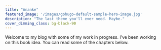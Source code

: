 ```yaml
---
title: "Ananke"
featured_image: '/images/gohugo-default-sample-hero-image.jpg'
description: "The last theme you'll ever need. Maybe."
cover_dimming_class: bg-black-90
---
```

Welcome to my blog with some of my work in progress. I've been working on this book idea. You can read some of the chapters below.
